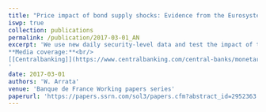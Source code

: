 ```yaml
---
title: "Price impact of bond supply shocks: Evidence from the Eurosystem's asset purchase program"
iswp: true
collection: publications
permalink: /publication/2017-03-01_AN
excerpt: 'We use new daily security-level data and test the impact of the Eurosystem’s Public sector purchase program (PSPP) on bond returns in the French bond market. We investigate three possible types of supply shocks: related to the cumulative past purchases (“stock”) since the start of the program, the transactions themselves on the day of the purchase (“flow”), and the variation in the expected total size of the program (“expected stock”). Our results show that having purchased 10% of a bond outstanding correlates with a decrease in yield of about -13 bps to -26 bps on average in the first year of implementation of the program, with larger effects in the most illiquid segments. <br/> <br/>
**Media coverage:**<br/>
[[Centralbanking]](https://www.centralbanking.com/central-banks/monetary-policy/unconventional-monetary-policy/3102756/french-paper-examines-impact-of-ecbs-pspp-on-bond-yields) [[AXA IM Research]](https://www.axa-im.com/en/content/-/asset_publisher/alpeXKk1gk2N/content/consider-this-price-impact-of-bond-supply-shocks-evidence-from-the-eurosystem-s-asset-purchase-program-/23818)
'
date: 2017-03-01
authors: 'W. Arrata'
venue: 'Banque de France Working papers series'
paperurl: 'https://papers.ssrn.com/sol3/papers.cfm?abstract_id=2952363'
---
```


